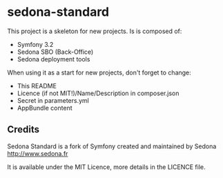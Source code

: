 sedona-standard
===============

This project is a skeleton for new projects. Is is composed of:
* Symfony 3.2
* Sedona SBO (Back-Office)
* Sedona deployment tools

When using it as a start for new projects, don't forget to change:
* This README
* Licence (if not MIT!)/Name/Description in composer.json
* Secret in parameters.yml
* AppBundle content

Credits
-------

Sedona Standard is a fork of Symfony created and maintained by Sedona
http://www.sedona.fr

It is available under the MIT Licence, more details in the LICENCE file.

